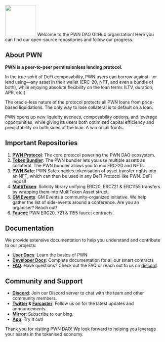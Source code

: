 <img src="https://pwn.xyz/icons/pwn-logo.svg" width="100">
Welcome to the PWN DAO GitHub organization! Here you can find our open-source repositories and follow our progress.

## About PWN

**PWN is a peer-to-peer permissionless lending protocol.** 

In the true spirit of DeFi composability, PWN users can borrow against—or lend using—any asset in their wallet (ERC-20, NFT, and even a bundle of both), while enjoying absolute flexibility on the loan terms (LTV, duration, APR, etc.). 

The oracle-less nature of the protocol protects all PWN loans from price-based liquidations. The only way to lose collateral is to default on a loan.

PWN opens up new liquidity avenues, composability options, and leverage opportunities, while giving its users both optimized capital efficiency and predictability on both sides of the loan. A win on all fronts.

## Important Repositories

1.  [**PWN Protocol**](https://github.com/PWNFinance/pwn_contracts): The core protocol powering the PWN DAO ecosystem.
2.  [**Token Bundler**](https://github.com/PWNFinance/TokenBundler): The PWN bundler lets you use multiple assets as collateral. The PWN bundler allows you to mix ERC-20 and NFTs.
3. [**PWN Safe**](https://github.com/PWNFinance/pwn_safe): PWN Safe enables tokenisation of asset transfer rights into an NFT, which can then be used in any DeFi Protocol like PWN. DeFi legos!!
4.  [**MultiToken**](https://github.com/PWNFinance/MultiToken): Solidity library unifying ERC20, ERC721 & ERC1155 transfers by wrapping them into MultiToken Asset struct.
5.  [**GM Events**](https://github.com/PWNFinance/gm_events_cities): GM Events a community-organized initiative. We help gather the list of side-events around a conference. Are you an organiser? Reach out!
6.  [**Faucet**](https://github.com/PWNFinance/faucet): PWN ERC20, 721 & 1155 faucet contracts.

## Documentation

We provide extensive documentation to help you understand and contribute to our projects:

-   [**User Docs**](https://docs.pwn.xyz/): Learn the basics of PWN
-   [**Developer Docs**](https://dev-docs.pwn.xyz/#documentation-structure): Complete documentation for all our smart contracts
-  [**FAQ**](https://dev-docs.pwn.xyz/#documentation-structure): Have questions? Check out the FAQ or reach out to us on [discord](https://discord.gg/aWghBQSdHv).

## Community and Support

-   **[Discord](https://discord.gg/aWghBQSdHv)**: Join our Discord server to chat with the team and other community members.
-   **[Twitter](https://twitter.com/PWNDAO) &  [Farcaster](https://twitter.com/PWNDAO)**: Follow us on for the latest updates and announcements.
-   **[Mirror](https://pwn.mirror.xyz/)**: Subscribe to our blog.
-   **[App](https://app.pwn.xyz/#)**: Try it out!

Thank you for visiting PWN DAO! We look forward to helping you leverage your assets in the tokenised economy.
